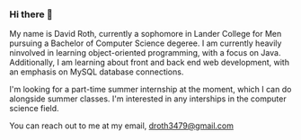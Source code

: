 ### Hi there 👋

My name is David Roth, currently a sophomore in Lander College for Men pursuing a Bachelor of Computer Science degeree. 
I am currently heavily ninvolved in learning object-oriented programming, with a focus on Java.
Additionally, I am learning about front and back end web development, with an emphasis on MySQL database connections.

I'm looking for a part-time summer internship at the moment, which I can do alongside summer classes. I'm interested in any interships in the computer science field.

You can reach out to me at my email, droth3479@gmail.com

